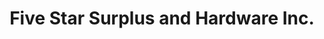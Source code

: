 ---
title: "Five Star Surplus and Hardware Inc."
url: /davao-city/five-star-surplus-and-hardware-inc/
shop: Eisenwaren
---